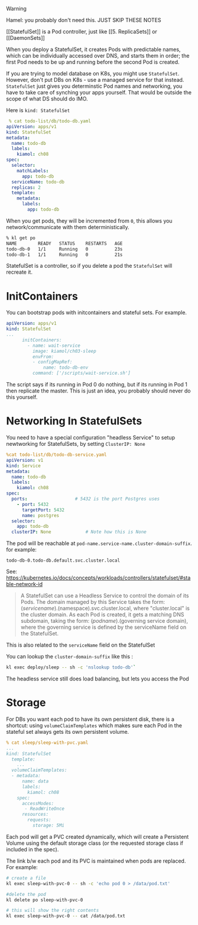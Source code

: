 > [!Warning]
Hamel: you probably don't need this. JUST SKIP THESE NOTES



[[StatefulSet]] is a Pod controller, just like [[5. ReplicaSets]] or [[DaemonSets]]

When you deploy a StatefulSet, it creates Pods with predictable names, which can be individually accessed over DNS, and starts them in order; the first Pod needs to be up and running before the second Pod is created.

If you are trying to model database on K8s, you might use `StatefulSet`.  However, don't put DBs on K8s - use a managed service for that instead.  `StatefulSet` just gives you determinstic Pod names and networking, you have to take care of synching your apps yourself.   That would be outside the scope of what DS should do IMO.


Here is `kind: StatefulSet`
```yaml
 % cat todo-list/db/todo-db.yaml                                                                                                      
apiVersion: apps/v1
kind: StatefulSet
metadata:
  name: todo-db
  labels:
    kiamol: ch08
spec:
  selector:
    matchLabels:
      app: todo-db
  serviceName: todo-db
  replicas: 2
  template:
    metadata:
      labels:
        app: todo-db
```

When you get pods, they will be incremented from `0`, this allows you network/communicate with them deterministically. 

```sh
% kl get po                                                                                                                         
NAME        READY   STATUS    RESTARTS   AGE
todo-db-0   1/1     Running   0          23s
todo-db-1   1/1     Running   0          21s
```

StatefulSet is a controller, so if you delete a pod the `StatefulSet` will recreate it.

# InitContainers
You can bootstrap pods with initcontainers and stateful sets.  For example. 

```yaml
apiVersion: apps/v1
kind: StatefulSet
...
      initContainers:
        - name: wait-service
          image: kiamol/ch03-sleep
          envFrom:
          - configMapRef:
              name: todo-db-env
          command: ['/scripts/wait-service.sh']
```
The script says if its running in Pod 0 do nothing, but if its running in Pod 1 then replicate the master.  This is just an idea, you probably should never do this yourself. 

# Networking In StatefulSets

You need to have a special configuration "headless Service" to setup newtworking for StatefulSets, by setting `ClusterIP: None`

```yaml
%cat todo-list/db/todo-db-service.yaml                                                                                              
apiVersion: v1
kind: Service
metadata:
  name: todo-db
  labels:
    kiamol: ch08
spec:
  ports:                  # 5432 is the port Postgres uses
    - port: 5432
      targetPort: 5432 
      name: postgres
  selector:
    app: todo-db
  clusterIP: None             # Note how this is None
```

The pod will be reachable at `pod-name.service-name.cluster-domain-suffix`. for example:

```
todo-db-0.todo-db.default.svc.cluster.local
```


See: https://kubernetes.io/docs/concepts/workloads/controllers/statefulset/#stable-network-id

> A StatefulSet can use a Headless Service to control the domain of its Pods. The domain managed by this Service takes the form: $(service name).$(namespace).svc.cluster.local, where "cluster.local" is the cluster domain. As each Pod is created, it gets a matching DNS subdomain, taking the form: $(podname).$(governing service domain), where the governing service is defined by the serviceName field on the StatefulSet.

This is also related to the `serviceName` field on the StatefulSet

You can lookup the `cluster-domain-suffix` like this : 

```bash
kl exec deploy/sleep -- sh -c 'nslookup todo-db'`
```

The headless service still does load balancing, but lets you access the Pod

# Storage

For DBs you want each pod to have its own persistent disk, there is a shortcut: using `volumeClaimTemplates` which makes sure each Pod in the stateful set always gets its own persistent volume.  

```yaml
% cat sleep/sleep-with-pvc.yaml                                             
...
kind: StatefulSet
  template:
	...
  volumeClaimTemplates:
  - metadata:
      name: data
      labels:
        kiamol: ch08
    spec:
      accessModes:
       - ReadWriteOnce
      resources:
        requests:
          storage: 5Mi
```

Each pod will get a PVC created dynamically, which will create a Persistent Volume using the default storage class (or the requested storage class if included in the spec).

The link b/w each pod and its PVC is maintained when pods are replaced.   For example:

```bash
# create a file
kl exec sleep-with-pvc-0 -- sh -c 'echo pod 0 > /data/pod.txt'

#delete the pod
kl delete po sleep-with-pvc-0

# this will show the right contents
kl exec sleep-with-pvc-0 -- cat /data/pod.txt
```